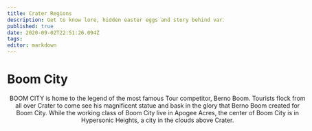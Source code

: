 ```yaml
---
title: Crater Regions
description: Get to know lore, hidden easter eggs and story behind various maps in diverse regions of The World of Crater
published: true
date: 2020-09-02T22:51:26.094Z
tags: 
editor: markdown
---
```


<h1 style="justify-content:center">
  Boom City
</h1>
<div style="width: 700px;margin: auto;" align="center">
	<p>BOOM CITY is home to the legend of the most famous Tour competitor, Berno Boom. Tourists flock from all over Crater to come see his magnificent statue and bask in the glory that Berno Boom created for Boom City. While the working class of Boom City live in Apogee Acres, the center of Boom City is in Hypersonic Heights, a city in the clouds above Crater.</p>
</div>